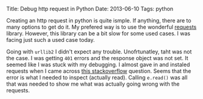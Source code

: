Title: Debug http request in Python
Date: 2013-06-10
Tags: python

Creating an http request in python is quite ismple. If anything, there are to many options to get do it. My prefered way is to use the wonderful [requests](https://github.com/kennethreitz/requests) library. However, this library can be a bit slow for some used cases. I was facing just such a used case today.

Going with <code>urllib2</code> I didn't expect any trouble. Unofrtunatley, taht was not the case. I was getting <code>401</code> errors and the response object was not set. It seemed like I was stuck with my debugging. I almost gave in and instaled requests when I came across [this stackoverflow](http://stackoverflow.com/questions/2233687/overriding-urllib2-httperror-and-reading-response-html-anyway) question. Seems that the error is what I needed to inspect (actually read). Calling <code>e.read()</code> was all that was needed to show me what was actually going wrong with the requests.